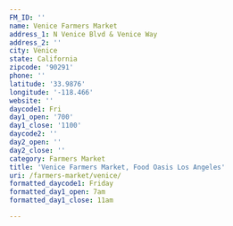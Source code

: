 ```yaml
---
FM_ID: ''
name: Venice Farmers Market
address_1: N Venice Blvd & Venice Way
address_2: ''
city: Venice
state: California
zipcode: '90291'
phone: ''
latitude: '33.9876'
longitude: '-118.466'
website: ''
daycode1: Fri
day1_open: '700'
day1_close: '1100'
daycode2: ''
day2_open: ''
day2_close: ''
category: Farmers Market
title: 'Venice Farmers Market, Food Oasis Los Angeles'
uri: /farmers-market/venice/
formatted_daycode1: Friday
formatted_day1_open: 7am
formatted_day1_close: 11am

---
```

